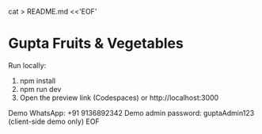cat > README.md <<'EOF'
# Gupta Fruits & Vegetables

Run locally:
1. npm install
2. npm run dev
3. Open the preview link (Codespaces) or http://localhost:3000

Demo WhatsApp: +91 9136892342
Demo admin password: guptaAdmin123 (client-side demo only)
EOF
